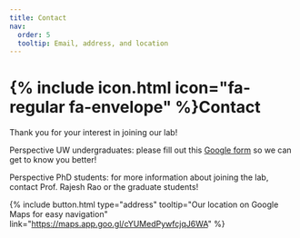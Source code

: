 ```yaml
---
title: Contact
nav:
  order: 5
  tooltip: Email, address, and location
---
```


# {% include icon.html icon="fa-regular fa-envelope" %}Contact

Thank you for your interest in joining our lab!

Perspective UW undergraduates: please fill out this [Google form](https://docs.google.com/forms/d/e/1FAIpQLSdwdcYGiMi8igQGnoOFn-A8beyhEdftN2J8M9svy9jGXWlh3w/viewform) so we can get to know you better!

Perspective PhD students: for more information about joining the lab, contact Prof. Rajesh Rao or the graduate students!

{%
  include button.html
  type="address"
  tooltip="Our location on Google Maps for easy navigation"
  link="https://maps.app.goo.gl/cYUMedPywfcjqJ6WA"
%}

